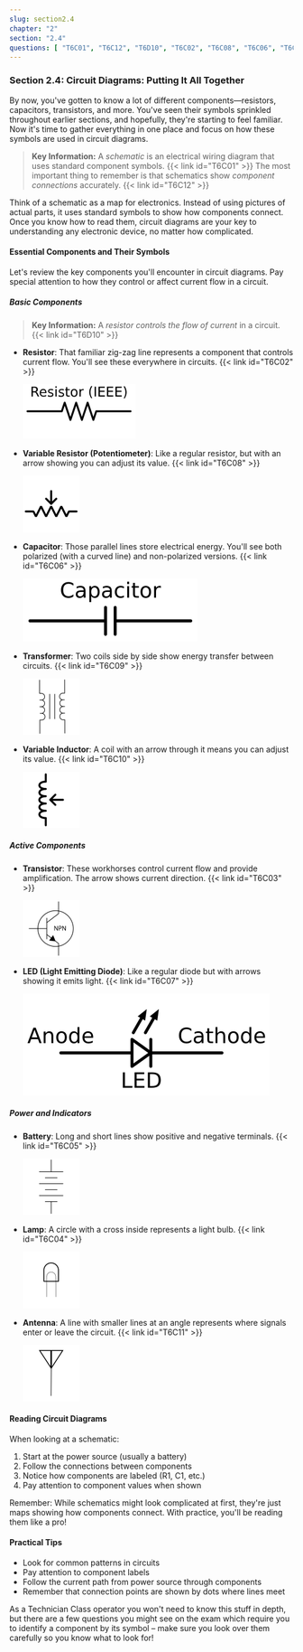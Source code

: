 ```yaml
---
slug: section2.4
chapter: "2"
section: "2.4"
questions: [ "T6C01", "T6C12", "T6D10", "T6C02", "T6C08", "T6C06", "T6C09", "T6C10", "T6C03", "T6C07", "T6C05", "T6C04", "T6C11" ]
---
```


### Section 2.4: Circuit Diagrams: Putting It All Together

By now, you've gotten to know a lot of different components—resistors, capacitors, transistors, and more. You've seen their symbols sprinkled throughout earlier sections, and hopefully, they're starting to feel familiar. Now it's time to gather everything in one place and focus on how these symbols are used in circuit diagrams.

> **Key Information:** A *schematic* is an electrical wiring diagram that uses standard component symbols. {{< link id="T6C01" >}} The most important thing to remember is that schematics show *component connections* accurately. {{< link id="T6C12" >}}

Think of a schematic as a map for electronics. Instead of using pictures of actual parts, it uses standard symbols to show how components connect. Once you know how to read them, circuit diagrams are your key to understanding any electronic device, no matter how complicated.

#### Essential Components and Their Symbols

Let's review the key components you'll encounter in circuit diagrams. Pay special attention to how they control or affect current flow in a circuit.

##### Basic Components

> **Key Information:** A *resistor controls the flow of current* in a circuit. {{< link id="T6D10" >}}

- **Resistor**: That familiar zig-zag line represents a component that controls current flow. You'll see these everywhere in circuits. {{< link id="T6C02" >}}
  
  ![Resistor schematic diagram](../../../images/s2-1-resistor.svg)

- **Variable Resistor (Potentiometer)**: Like a regular resistor, but with an arrow showing you can adjust its value. {{< link id="T6C08" >}}
  
  <img src="../../../images/schem-potentiometer.svg" alt="Potentiometer schematic Symbol"  style="width: 100px;" />

- **Capacitor**: Those parallel lines store electrical energy. You'll see both polarized (with a curved line) and non-polarized versions. {{< link id="T6C06" >}}
  
  ![Capacitor schematic diagram](../../../images/s2-1-capacitor.svg)

- **Transformer**: Two coils side by side show energy transfer between circuits. {{< link id="T6C09" >}}
  
  <img src="../../../images/schem-transformer.svg" alt="Transformer schematic Symbol" style="width: 100px;" />

- **Variable Inductor**: A coil with an arrow through it means you can adjust its value. {{< link id="T6C10" >}}
  
  <img src="../../../images/schem-varinductor.svg" alt="Variable Inductor schematic Symbol" style="width: 100px;" />

##### Active Components

- **Transistor**: These workhorses control current flow and provide amplification. The arrow shows current direction. {{< link id="T6C03" >}}
  
  <img src="../../../images/schem-npn.svg" alt="NPN Transistor Schematic Symbol" style="width: 100px;" />

- **LED (Light Emitting Diode)**: Like a regular diode but with arrows showing it emits light. {{< link id="T6C07" >}}
  
  ![LED schematic diagram with anode / cathode labeled](../../../images/s2-2-led.svg)

##### Power and Indicators

- **Battery**: Long and short lines show positive and negative terminals. {{< link id="T6C05" >}}
  
  <img src="../../../images/schem-battery.svg" alt="Battery Schematic Symbol" style="width: 100px;" />

- **Lamp**: A circle with a cross inside represents a light bulb. {{< link id="T6C04" >}}
  
  <img src="../../../images/schem-lamp.svg" alt="Lamp Schematic Symbol" style="width: 100px;" />

- **Antenna**: A line with smaller lines at an angle represents where signals enter or leave the circuit. {{< link id="T6C11" >}}
  
  <img src="../../../images/schem-antenna.svg" alt="Antenna Schematic Symbol" style="width: 100px;" />

#### Reading Circuit Diagrams

When looking at a schematic:
1. Start at the power source (usually a battery)
2. Follow the connections between components
3. Notice how components are labeled (R1, C1, etc.)
4. Pay attention to component values when shown

Remember: While schematics might look complicated at first, they're just maps showing how components connect. With practice, you'll be reading them like a pro!

#### Practical Tips

- Look for common patterns in circuits
- Pay attention to component labels
- Follow the current path from power source through components
- Remember that connection points are shown by dots where lines meet

As a Technician Class operator you won't need to know this stuff in depth, but there are a few questions you might see on the exam which require you to identify a component by its symbol – make sure you look over them carefully so you know what to look for!
